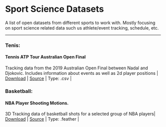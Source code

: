 # Sport Science Datasets
A list of open datasets from different sports to work with. Mostly focusing on sport science related data such us athlete/event tracking, schedule, etc.

***

### Tenis:

#### Tennis ATP Tour Australian Open Final  
Tracking data from the 2019 Australian Open Final between Nadal and Djokovic. Includes information about events as well as 2d player positions | [Download](https://github.com/josedv82/sport_open_datasets/tree/main/Tennis.%20ATP%20Tour%20AU%20Open%202019.%20Tracking%20Data) | [Source](https://www.kaggle.com/robseidl/tennis-atp-tour-australian-open-final-2019) | Type: .csv |

### Basketball:
#### NBA Player Shooting Motions.  
3D Tracking data of basketball shots for a selected group of NBA players| [Download](https://github.com/josedv82/sport_open_datasets/tree/main/Basketball%20NBA%20Player%20Shooting%20Motions) | [Source](https://www.inpredictable.com/2021/01/nba-player-shooting-motions-data-dump.html) | Type: .feather |


